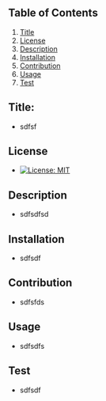 
 
  ## Table of Contents
  1. [Title](#Title)
  2. [License](#License)
  3. [Description](#Descriptiom)
  4. [Installation](#Installation)
  5. [Contribution](#Contribution)
  6. [Usage](#Usage)
  7. [Test](#Test)
  ## Title: 

  - sdfsf

  ## License

  - [![License: MIT](https://img.shields.io/badge/License-MIT-yellow.svg)](https://opensource.org/licenses/MIT)
  
  ## Description

  - sdfsdfsd

  ## Installation

  - sdfsdf

  ## Contribution

  - sdfsfds

  ## Usage

  - sdfsdfs

  ## Test
  - sdfsdf

  